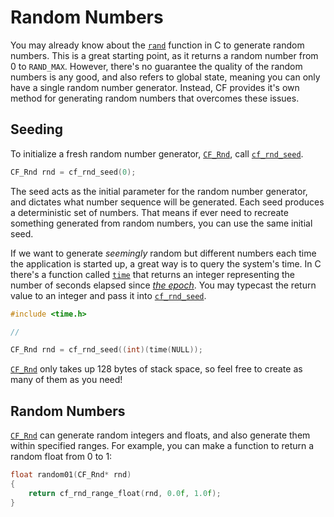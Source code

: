 # Random Numbers

You may already know about the [`rand`](https://en.cppreference.com/w/c/numeric/random/rand) function in C to generate random numbers. This is a great starting point, as it returns a random number from 0 to `RAND_MAX`. However, there's no guarantee the quality of the random numbers is any good, and also refers to global state, meaning you can only have a single random number generator. Instead, CF provides it's own method for generating random numbers that overcomes these issues.

## Seeding

To initialize a fresh random number generator, [`CF_Rnd`](../random/cf_rnd.md), call [`cf_rnd_seed`](../random/cf_rnd_seed.md).

```cpp
CF_Rnd rnd = cf_rnd_seed(0);
```

The seed acts as the initial parameter for the random number generator, and dictates what number sequence will be generated. Each seed produces a deterministic set of numbers. That means if ever need to recreate something generated from random numbers, you can use the same initial seed.

If we want to generate _seemingly_ random but different numbers each time the application is started up, a great way is to query the system's time. In C there's a function called [`time`](https://en.cppreference.com/w/c/chrono/time) that returns an integer representing the number of seconds elapsed since [_the epoch_](https://en.wikipedia.org/wiki/Epoch_(computing)). You may typecast the return value to an integer and pass it into [`cf_rnd_seed`](../random/cf_rnd_seed.md).

```cpp
#include <time.h>

//

CF_Rnd rnd = cf_rnd_seed((int)(time(NULL));
```

[`CF_Rnd`](../random/cf_rnd.md) only takes up 128 bytes of stack space, so feel free to create as many of them as you need!

## Random Numbers

[`CF_Rnd`](../random/cf_rnd.md) can generate random integers and floats, and also generate them within specified ranges. For example, you can make a function to return a random float from 0 to 1:

```cpp
float random01(CF_Rnd* rnd)
{
	return cf_rnd_range_float(rnd, 0.0f, 1.0f);
}
```
